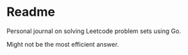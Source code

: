 # Readme

Personal journal on solving Leetcode problem sets using Go.

Might not be the most efficient answer.
